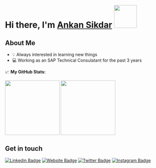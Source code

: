 # Hi there, I'm <a href="https://ankan.dev" target="_blank">Ankan Sikdar</a> <img src="https://media.giphy.com/media/W1NW6AaPglSMRnP2Qv/source.gif" width="75px">


## About Me
- :bulb: Always interested in learning new things
- :computer: Working as an SAP Technical Consulatant for the past 3 years


📈 **My GitHub Stats:**

<p>
  <img height="180em" src="https://github-readme-stats-git-masterrstaa-rickstaa.vercel.app/api?username=ankansikdar&theme=radical&show_icons=true&hide_border=true&&count_private=true&include_all_commits=true" />
  <img height="180em" src="https://github-readme-stats-git-masterrstaa-rickstaa.vercel.app/api/top-langs/?username=ankansikdar&exclude_repo=KNN-Image-Classification&show_icons=true&hide_border=true&layout=compact&langs_count=8&theme=radical"/>
</p>

## Get in touch

[![Linkedin Badge](https://img.shields.io/badge/-LinkedIn-0e76a8?style=flat-square&logo=Linkedin&logoColor=white)](https://linkedin.com/in/ankansikdar)
[![Website Badge](https://img.shields.io/badge/Website-3b5998?style=flat-square&logo=google-chrome&logoColor=white)](https://ankan.dev)
[![Twitter Badge](https://img.shields.io/badge/-Twitter-00acee?style=flat-square&logo=Twitter&logoColor=white)](https://twitter.com/ankan_sikdar)
[![Instagram Badge](https://img.shields.io/badge/-Instagram-e4405f?style=flat-square&logo=Instagram&logoColor=white)](https://instagram.com/ankan_sikdar/)
